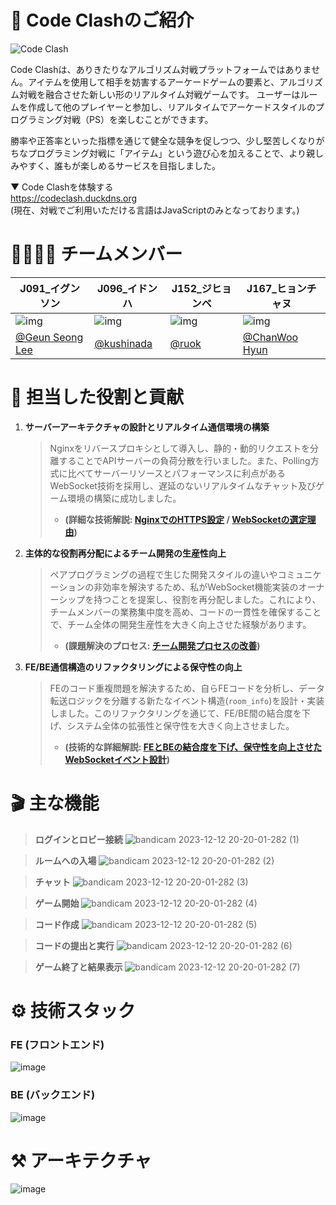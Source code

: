# 🔎 Code Clashのご紹介

![Code Clash](https://user-images.githubusercontent.com/43944581/281335955-aa2882f9-c134-40a3-b506-b7ab42815543.png)

Code Clashは、ありきたりなアルゴリズム対戦プラットフォームではありません。アイテムを使用して相手を妨害するアーケードゲームの要素と、アルゴリズム対戦を融合させた新しい形のリアルタイム対戦ゲームです。
ユーザーはルームを作成して他のプレイヤーと参加し、リアルタイムでアーケードスタイルのプログラミング対戦（PS）を楽しむことができます。

勝率や正答率といった指標を通じて健全な競争を促しつつ、少し堅苦しくなりがちなプログラミング対戦に「アイテム」という遊び心を加えることで、より親しみやすく、誰もが楽しめるサービスを目指しました。

▼ Code Clashを体験する <br>
https://codeclash.duckdns.org <br>
(現在、対戦でご利用いただける言語はJavaScriptのみとなっております。)

# 👨‍👩‍👧‍👦 チームメンバー

| J091\_イグンソン                                                    | J096\_イドンハ                                                  | J152\_ジヒョンベ                                             | J167\_ヒョンチャヌ                                           |
| ------------------------------------------------------------------- | --------------------------------------------------------------- | -------------------------------------------------------------- | ------------------------------------------------------------ |
| ![img](https://avatars.githubusercontent.com/u/79559361?v=4)         | ![img](https://avatars.githubusercontent.com/u/111179843?v=4)   | ![img](https://avatars.githubusercontent.com/u/43944581?v=4)    | ![img](https://avatars.githubusercontent.com/u/77053595?v=4)  |
| [@Geun Seong Lee](https://github.com/LEEGURTS)                      | [@kushinada](https://github.com/kushinada2077)                  | [@ruok](https://github.com/ruokic)                             | [@ChanWoo Hyun](https://github.com/h9661)                    |

# 🚀 担当した役割と貢献

1.  **サーバーアーキテクチャの設計とリアルタイム通信環境の構築**
    > Nginxをリバースプロキシとして導入し、静的・動的リクエストを分離することでAPIサーバーの負荷分散を行いました。また、Polling方式に比べてサーバーリソースとパフォーマンスに利点があるWebSocket技術を採用し、遅延のないリアルタイムなチャット及びゲーム環境の構築に成功しました。
    > * **(詳細な技術解説: [NginxでのHTTPS設定](https://github.com/kushinada2077/NAVER-boostcamp-8-portfolio/wiki/Nginx%E3%81%A7%E3%81%AEHTTPS%E8%A8%AD%E5%AE%9A) / [WebSocketの選定理由](https://github.com/kushinada2077/NAVER-boostcamp-8-portfolio/wiki/%E3%83%AA%E3%82%A2%E3%83%AB%E3%82%BF%E3%82%A4%E3%83%A0%E9%80%9A%E4%BF%A1%E6%8A%80%E8%A1%93%E3%81%AE%E6%AF%94%E8%BC%83%E3%81%A8WebSocket%E3%81%AE%E9%81%B8%E5%AE%9A%E7%90%86%E7%94%B1))**

2.  **主体的な役割再分配によるチーム開発の生産性向上**
    > ペアプログラミングの過程で生じた開発スタイルの違いやコミュニケーションの非効率を解決するため、私がWebSocket機能実装のオーナーシップを持つことを提案し、役割を再分配しました。これにより、チームメンバーの業務集中度を高め、コードの一貫性を確保することで、チーム全体の開発生産性を大きく向上させた経験があります。
    > * **(課題解決のプロセス: [チーム開発プロセスの改善](https://github.com/kushinada2077/NAVER-boostcamp-8-portfolio/wiki/%E3%83%81%E3%83%BC%E3%83%A0%E9%96%8B%E7%99%BA%E3%83%97%E3%83%AD%E3%82%BB%E3%82%B9%E3%81%AE%E6%94%B9%E5%96%84%E3%81%A8WebSocket%E5%AE%9F%E8%A3%85%E3%81%AE%E3%83%AA%E3%83%95%E3%82%A1%E3%82%AF%E3%82%BF%E3%83%AA%E3%83%B3%E3%82%B0))**

3.  **FE/BE通信構造のリファクタリングによる保守性の向上**
    > FEのコード重複問題を解決するため、自らFEコードを分析し、データ転送ロジックを分離する新たなイベント構造(`room_info`)を設計・実装しました。このリファクタリングを通じて、FE/BE間の結合度を下げ、システム全体の拡張性と保守性を大きく向上させました。
    > * **(技術的な詳細解説: [FEとBEの結合度を下げ、保守性を向上させたWebSocketイベント設計](https://github.com/kushinada2077/NAVER-boostcamp-8-portfolio/wiki/FE%E3%81%A8BE%E3%81%AE%E7%B5%90%E5%90%88%E5%BA%A6%E3%82%92%E4%B8%8B%E3%81%92%E3%80%81%E4%BF%9D%E5%AE%88%E6%80%A7%E3%82%92%E5%90%91%E4%B8%8A%E3%81%95%E3%81%9B%E3%81%9FWebSocket%E3%82%A4%E3%83%99%E3%83%B3%E3%83%88%E8%A8%AD%E8%A8%88))**

# 🎬 主な機能

> **ログインとロビー接続**
> ![bandicam 2023-12-12 20-20-01-282 (1)](https://github.com/boostcampwm2023/web06-CodeClash/assets/77053595/c5b430d1-a375-4760-a38f-8f10586003d5)

> **ルームへの入場**
> ![bandicam 2023-12-12 20-20-01-282 (2)](https://github.com/boostcampwm2023/web06-CodeClash/assets/77053595/4e3145a6-c656-4fd6-be80-82c201c348cd)

> **チャット**
> ![bandicam 2023-12-12 20-20-01-282 (3)](https://github.com/boostcampwm2023/web06-CodeClash/assets/77053595/ce30dc2c-2f23-4238-b61e-039fb8cc1c18)

> **ゲーム開始**
> ![bandicam 2023-12-12 20-20-01-282 (4)](https://github.com/boostcampwm2023/web06-CodeClash/assets/77053595/8a6db8fc-5733-447b-b9c6-44bcd87a102e)

> **コード作成**
> ![bandicam 2023-12-12 20-20-01-282 (5)](https://github.com/boostcampwm2023/web06-CodeClash/assets/77053595/dd791286-964c-4647-84a2-79e39f57f2eb)

> **コードの提出と実行**
> ![bandicam 2023-12-12 20-20-01-282 (6)](https://github.com/boostcampwm2023/web06-CodeClash/assets/77053595/bf5b1d33-32a6-4a08-b3ba-2f4ca1ecc68a)

> **ゲーム終了と結果表示**
> ![bandicam 2023-12-12 20-20-01-282 (7)](https://github.com/boostcampwm2023/web06-CodeClash/assets/77053595/abccb269-8b4f-4d9f-bfab-c0dfcf14653c)

# ⚙️ 技術スタック

### **FE (フロントエンド)**

![image](https://github.com/boostcampwm2023/web06-CodeClash/assets/77053595/8690cd01-24cf-48cb-a5df-22a3d00d6c71)

### **BE (バックエンド)**

![image](https://github.com/boostcampwm2023/web06-CodeClash/assets/77053595/c3f9cf7a-4b00-4eaa-8827-1d3d5d054576)

# ⚒️ アーキテクチャ

![image](https://github.com/boostcampwm2023/web06-CodeClash/assets/77053595/349024e7-af56-4741-a015-03a441bbe8f5)
